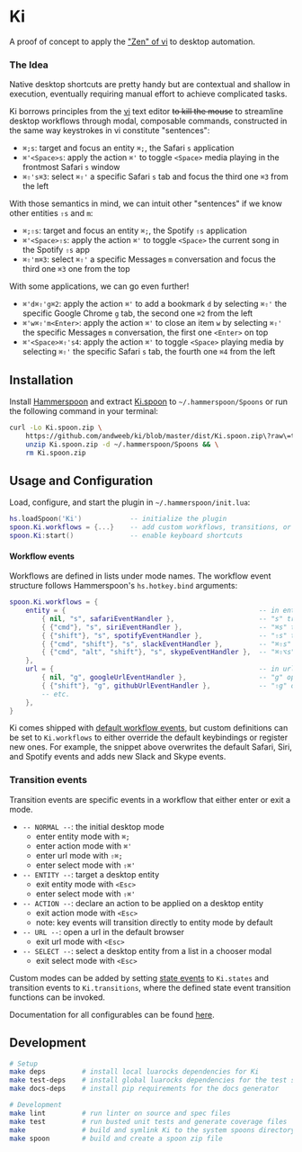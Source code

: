 # Ki

A proof of concept to apply the ["Zen" of vi](https://stackoverflow.com/questions/1218390/what-is-your-most-productive-shortcut-with-vim/1220118#1220118) to desktop automation.

### The Idea

Native desktop shortcuts are pretty handy but are contextual and shallow in execution, eventually requiring manual effort to achieve complicated tasks.

Ki borrows principles from the [vi](https://en.wikipedia.org/wiki/Vi#Interface) text editor <s>to kill the mouse</s> to streamline desktop workflows through modal, composable commands, constructed in the same way keystrokes in vi constitute "sentences":
- `⌘;s`: target and focus an entity `⌘;`, the Safari `s` application
- `⌘'<Space>s`: apply the action `⌘'` to toggle `<Space>` media playing in the frontmost Safari `s` window
- `⌘⇧'s⌘3`: select `⌘⇧'` a specific Safari `s` tab and focus the third one `⌘3` from the left

With those semantics in mind, we can intuit other "sentences" if we know other entities `⇧s` and `m`:
- `⌘;⇧s`: target and focus an entity `⌘;`, the Spotify `⇧s` application
- `⌘'<Space>⇧s`: apply the action `⌘'` to toggle `<Space>` the current song in the Spotify `⇧s` app
- `⌘⇧'m⌘3`: select `⌘⇧'` a specific Messages `m` conversation and focus the third one `⌘3` one from the top

With some applications, we can go even further!
- `⌘'d⌘⇧'g⌘2`: apply the action `⌘'` to add a bookmark `d` by selecting `⌘⇧'` the specific Google Chrome `g` tab, the second one `⌘2` from the left
- `⌘'w⌘⇧'m<Enter>`: apply the action `⌘'` to close an item `w` by selecting `⌘⇧'` the specific Messages `m` conversation, the first one `<Enter>` on top
- `⌘'<Space>⌘⇧'s4`: apply the action `⌘'` to toggle `<Space>` playing media by selecting `⌘⇧'` the specific Safari `s` tab, the fourth one `⌘4` from the left

## Installation

Install [Hammerspoon](https://github.com/Hammerspoon/hammerspoon) and extract [Ki.spoon]() to `~/.hammerspoon/Spoons` or run the following command in your terminal:
```bash
curl -Lo Ki.spoon.zip \
    https://github.com/andweeb/ki/blob/master/dist/Ki.spoon.zip\?raw\=true && \
    unzip Ki.spoon.zip -d ~/.hammerspoon/Spoons && \
    rm Ki.spoon.zip
```

## Usage and Configuration

Load, configure, and start the plugin in `~/.hammerspoon/init.lua`:

```lua
hs.loadSpoon('Ki')            -- initialize the plugin
spoon.Ki.workflows = {...}    -- add custom workflows, transitions, or other various configurations
spoon.Ki:start()              -- enable keyboard shortcuts
```

#### Workflow events

Workflows are defined in lists under mode names. The workflow event structure follows Hammerspoon's `hs.hotkey.bind` arguments:

```lua
spoon.Ki.workflows = {
    entity = {                                                -- in entity mode:
        { nil, "s", safariEventHandler },                     -- "s" triggers the Safari event handler
        { {"cmd"}, "s", siriEventHandler },                   -- "⌘s" triggers the Siri event handler
        { {"shift"}, "s", spotifyEventHandler },              -- "⇧s" triggers the Spotify event handler
        { {"cmd", "shift"}, "s", slackEventHandler },         -- "⌘⇧s" triggers the Slack event handler
        { {"cmd", "alt", "shift"}, "s", skypeEventHandler },  -- "⌘⇧⌥s" triggers the Skype event handler
    },
    url = {                                                   -- in url mode:
        { nil, "g", googleUrlEventHandler },                  -- "g" opens google.com
        { {"shift"}, "g", githubUrlEventHandler },            -- "⇧g" opens github.com
        -- etc.
    },
}
```

Ki comes shipped with [default workflow events](), but custom definitions can be set to `Ki.workflows` to either override the default keybindings or register new ones. For example, the snippet above overwrites the default Safari, Siri, and Spotify events and adds new Slack and Skype events.

### Transition events

Transition events are specific events in a workflow that either enter or exit a mode.
- `-- NORMAL --`: the initial desktop mode
    - enter entity mode with `⌘;`
    - enter action mode with `⌘'`
    - enter url mode with `⇧⌘;`
    - enter select mode with `⇧⌘'`
- `-- ENTITY --`: target a desktop entity
    - exit entity mode with `<Esc>`
    - enter select mode with `⇧⌘'`
- `-- ACTION --`: declare an action to be applied on a desktop entity
    - exit action mode with `<Esc>`
    - note: key events will transition directly to entity mode by default
- `-- URL --`: open a url in the default browser
    - exit url mode with `<Esc>`
- `-- SELECT --`: select a desktop entity from a list in a chooser modal
    - exit select mode with `<Esc>`

Custom modes can be added by setting [state events](https://github.com/unindented/lua-fsm#usage) to `Ki.states` and transition events to `Ki.transitions`, where the defined state event transition functions can be invoked.

Documentation for all configurables can be found [here](https://github.com/andweeb/ki/blob/backup/docs/markdown/Ki.md).

## Development

```bash
# Setup
make deps         # install local luarocks dependencies for Ki
make test-deps    # install global luarocks dependencies for the test suite
make docs-deps    # install pip requirements for the docs generator

# Development
make lint         # run linter on source and spec files
make test         # run busted unit tests and generate coverage files
make              # build and symlink Ki to the system spoons directory for quick development
make spoon        # build and create a spoon zip file
```
